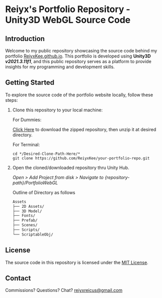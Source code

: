 # Reiyx's Portfolio Repository - Unity3D WebGL Source Code

## Introduction

Welcome to my public repository showcasing the source code behind my portfolio [ReiyxKee.github.io](ReiyxKee.github.io). 
This portfolio is developed using **Unity3D *v2021.3.11f1***, and this public repository serves as a platform to provide insights for my programming and development skills.


## Getting Started

To explore the source code of the portfolio website locally, follow these steps:

1. Clone this repository to your local machine:

   For Dummies:
   
   [Click Here](https://github.com/ReiyxKee/PortfolioWebGL/archive/refs/heads/main.zip) to download the zipped repository, then unzip it at desired directory.
   
   For Terminal:
   ```
   cd */Desired-Clone-Path-Here/*
   git clone https://github.com/ReiyxKee/your-portfolio-repo.git
   ```
   
2. Open the cloned/downloaded repository thru Unity Hub.

   *Open > Add Project from disk > Navigate to {repository-path}/PortfolioWebGL*

   Outline of Directory as follows
   ```bash
   Assets
   ├── 2D Assets/
   ├── 3D Model/
   ├── Fonts/
   ├── Prefab/
   ├── Scenes/
   ├── Scripts/
   └── ScriptableObj/
   ```

## License

The source code in this repository is licensed under the [MIT License](LICENSE).

## Contact

Commissions? Questions? Chat? [reiyxreicus@gmail.com](mailto:reiyxreicus@gmail.com?subject=Re:From_Github_Portfolio:)
